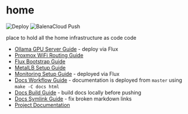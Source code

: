 # home

![Deploy](https://github.com/homeiac/home/workflows/.github/workflows/deploy_to_github.yml/badge.svg)
![BalenaCloud Push](https://github.com/homeiac/home/workflows/BalenaCloud%20Push/badge.svg)

place to hold all the home infrastructure as code code

* [Ollama GPU Server Guide](./proxmox_guides_ollama-gpu-server.md) - deploy via Flux
* [Proxmox WiFi Routing Guide](./proxmox_wifi_routing.md)
* [Flux Bootstrap Guide](./proxmox_guides_flux-guide.md)
* [MetalLB Setup Guide](./proxmox_guides_metallb-guide.md)
* [Monitoring Setup Guide](./proxmox/guides/monitoring-guide.md) - deployed via Flux
* [Docs Workflow Guide](docs_workflow_guide.md) - documentation is deployed from `master` using `make -C docs html`
* [Docs Build Guide](docs_build_guide.md) - build docs locally before pushing
* [Docs Symlink Guide](docs_symlink_guide.md) - fix broken markdown links
* [Project Documentation](https://homeiac.github.io/home/)

